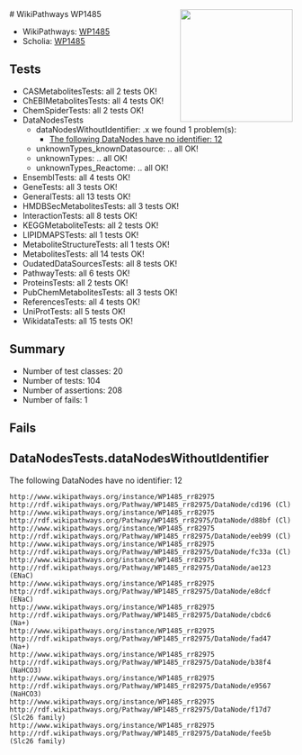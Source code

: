 <img style="float: right; width: 200px" src="https://upload.wikimedia.org/wikipedia/commons/thumb/8/83/Wplogo_with_text_500.png/640px-Wplogo_with_text_500.png" />
# WikiPathways WP1485

* WikiPathways: [WP1485](https://wikipathways.org/pathways/WP1485)
* Scholia: [WP1485](https://scholia.toolforge.org/wikipathways/WP1485)
## Tests
* CASMetabolitesTests: all 2 tests OK!
* ChEBIMetabolitesTests: all 4 tests OK!
* ChemSpiderTests: all 2 tests OK!
* DataNodesTests
    * dataNodesWithoutIdentifier: .x we found 1 problem(s):
        * [The following DataNodes have no identifier: 12](#8792c492)
    * unknownTypes_knownDatasource: .. all OK!
    * unknownTypes: .. all OK!
    * unknownTypes_Reactome: .. all OK!
* EnsemblTests: all 4 tests OK!
* GeneTests: all 3 tests OK!
* GeneralTests: all 13 tests OK!
* HMDBSecMetabolitesTests: all 3 tests OK!
* InteractionTests: all 8 tests OK!
* KEGGMetaboliteTests: all 2 tests OK!
* LIPIDMAPSTests: all 1 tests OK!
* MetaboliteStructureTests: all 1 tests OK!
* MetabolitesTests: all 14 tests OK!
* OudatedDataSourcesTests: all 8 tests OK!
* PathwayTests: all 6 tests OK!
* ProteinsTests: all 2 tests OK!
* PubChemMetabolitesTests: all 3 tests OK!
* ReferencesTests: all 4 tests OK!
* UniProtTests: all 5 tests OK!
* WikidataTests: all 15 tests OK!


## Summary

* Number of test classes: 20
* Number of tests: 104
* Number of assertions: 208
* Number of fails: 1

## Fails

<a name="8792c492" />

## DataNodesTests.dataNodesWithoutIdentifier

The following DataNodes have no identifier: 12
```
http://www.wikipathways.org/instance/WP1485_rr82975 http://rdf.wikipathways.org/Pathway/WP1485_rr82975/DataNode/cd196 (Cl)
http://www.wikipathways.org/instance/WP1485_rr82975 http://rdf.wikipathways.org/Pathway/WP1485_rr82975/DataNode/d88bf (Cl)
http://www.wikipathways.org/instance/WP1485_rr82975 http://rdf.wikipathways.org/Pathway/WP1485_rr82975/DataNode/eeb99 (Cl)
http://www.wikipathways.org/instance/WP1485_rr82975 http://rdf.wikipathways.org/Pathway/WP1485_rr82975/DataNode/fc33a (Cl)
http://www.wikipathways.org/instance/WP1485_rr82975 http://rdf.wikipathways.org/Pathway/WP1485_rr82975/DataNode/ae123 (ENaC)
http://www.wikipathways.org/instance/WP1485_rr82975 http://rdf.wikipathways.org/Pathway/WP1485_rr82975/DataNode/e8dcf (ENaC)
http://www.wikipathways.org/instance/WP1485_rr82975 http://rdf.wikipathways.org/Pathway/WP1485_rr82975/DataNode/cbdc6 (Na+)
http://www.wikipathways.org/instance/WP1485_rr82975 http://rdf.wikipathways.org/Pathway/WP1485_rr82975/DataNode/fad47 (Na+)
http://www.wikipathways.org/instance/WP1485_rr82975 http://rdf.wikipathways.org/Pathway/WP1485_rr82975/DataNode/b38f4 (NaHCO3)
http://www.wikipathways.org/instance/WP1485_rr82975 http://rdf.wikipathways.org/Pathway/WP1485_rr82975/DataNode/e9567 (NaHCO3)
http://www.wikipathways.org/instance/WP1485_rr82975 http://rdf.wikipathways.org/Pathway/WP1485_rr82975/DataNode/f17d7 (Slc26 family)
http://www.wikipathways.org/instance/WP1485_rr82975 http://rdf.wikipathways.org/Pathway/WP1485_rr82975/DataNode/fee5b (Slc26 family)
```

